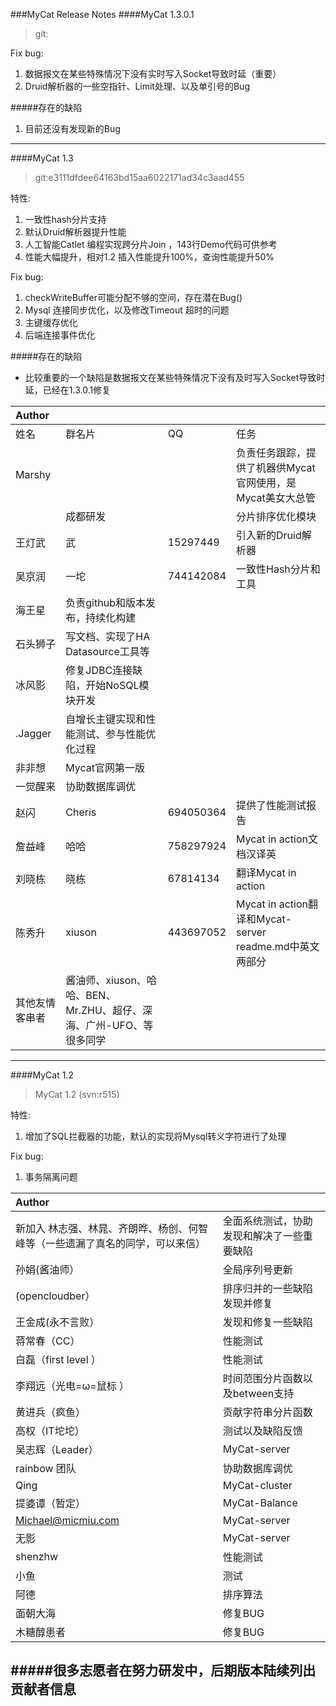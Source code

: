 ###MyCat Release Notes
####MyCat 1.3.0.1

>git:

Fix bug:
1. 数据报文在某些特殊情况下没有实时写入Socket导致时延（重要）
2. Druid解析器的一些空指针、Limit处理、以及单引号的Bug

#####存在的缺陷
1. 目前还没有发现新的Bug

---
####MyCat 1.3


>git:e3111dfdee64163bd15aa6022171ad34c3aad455

特性:
1. 一致性hash分片支持
2. 默认Druid解析器提升性能
3. 人工智能Catlet 编程实现跨分片Join ，143行Demo代码可供参考
4. 性能大幅提升，相对1.2 插入性能提升100%，查询性能提升50%

Fix bug:
1. checkWriteBuffer可能分配不够的空间，存在潜在Bug()
2. Mysql 连接同步优化，以及修改Timeout 超时的问题
3. 主键缓存优化
4. 后端连接事件优化

#####存在的缺陷
- 比较重要的一个缺陷是数据报文在某些特殊情况下没有及时写入Socket导致时延，已经在1.3.0.1修复
	
 
| Author    |                   |                          |                             |
| :-------- | :---------------  | :----------------------- |:--------------------------- |
|姓名 |群名片|QQ|任务|
| Marshy  |        ||负责任务跟踪，提供了机器供Mycat官网使用，是Mycat美女大总管|
| |成都研发  ||分片排序优化模块       |
|王灯武 |武  | 15297449|引入新的Druid解析器    |
| 吴京润|一坨  |744142084| 一致性Hash分片和工具       |
| 海王星  | 负责github和版本发布，持续化构建       |||
| 石头狮子  | 写文档、实现了HA Datasource工具等       |||
| 冰风影  | 修复JDBC连接缺陷，开始NoSQL模块开发       |||
| .Jagger  | 自增长主键实现和性能测试、参与性能优化过程|||
| 非非想  |Mycat官网第一版       |||
| 一觉醒来  |协助数据库调优       |||
| 赵闪|Cheris |694050364 |提供了性能测试报告       |||
|詹益峰|哈哈|758297924|Mycat in action文档汉译英|
|刘晓栋|晓栋|67814134|翻译Mycat in action|
|陈秀升|xiuson|443697052|Mycat in action翻译和Mycat-server readme.md中英文两部分|
| 其他友情客串者  |酱油师、xiuson、哈哈、BEN、Mr.ZHU、超仔、深海、广州-UFO、等很多同学 ||||


---

####MyCat 1.2

>MyCat 1.2 (svn:r515)

特性:

1. 增加了SQL拦截器的功能，默认的实现将Mysql转义字符进行了处理

Fix bug:
1.  事务隔离问题

| Author    |                    |
| :-------- | :---------------  |
| 新加入 林志强、林晁、齐朗晔、杨创、何智峰等（一些遗漏了真名的同学，可以来信）  | 全面系统测试，协助发现和解决了一些重要缺陷|
|孙娟(酱油师）|全局序列号更新       |
| (opencloudber）  | 排序归并的一些缺陷发现并修复    |
| 王金成(永不言败）   | 发现和修复一些缺陷       |
| 蒋常春（CC）  | 性能测试       |
| 白磊（first level ）  | 性能测试    |
| 李翔远（光电=ω=鼠标 ）  |  	时间范围分片函数以及between支持      |
| 黄进兵（疯鱼）  | 贡献字符串分片函数|
| 高权（IT坨坨）  |测试以及缺陷反馈|
| 吴志辉（Leader）  |MyCat-server       |
| rainbow 团队  |协助数据库调优       |
|Qing|MyCat-cluster|
|提婆谭（暂定）|MyCat-Balance|
|Michael@micmiu.com|MyCat-server|
|无影|MyCat-server|
|shenzhw|性能测试|
|小鱼|测试|
|阿德|排序算法|
|面朝大海|修复BUG|
|木糖醇患者|修复BUG|

#####很多志愿者在努力研发中，后期版本陆续列出贡献者信息
---
